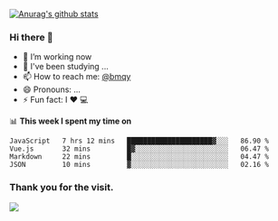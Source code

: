 [![Anurag's github stats](https://github-readme-stats.vercel.app/api?username=bmqy)](https://github.com/anuraghazra/github-readme-stats)
### Hi there 👋
- 🔭 I’m working now
- 🌱 I've been studying ...
- 📫 How to reach me: [@bmqy](https://t.me/bmqytg)
- 😄 Pronouns: ...
- ⚡ Fun fact:  I ❤️ 💻

📊 **This week I spent my time on**
<!--START_SECTION:waka-->
```text
JavaScript   7 hrs 12 mins   █████████████████████▓░░░   86.90 % 
Vue.js       32 mins         █▓░░░░░░░░░░░░░░░░░░░░░░░   06.47 % 
Markdown     22 mins         █░░░░░░░░░░░░░░░░░░░░░░░░   04.47 % 
JSON         10 mins         ▓░░░░░░░░░░░░░░░░░░░░░░░░   02.16 % 
```
<!--END_SECTION:waka-->

### Thank you for the visit.
![](http://profile-counter.glitch.me/bmqy/count.svg)
